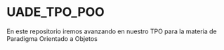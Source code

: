 # UADE_TPO_POO
En este repositorio iremos avanzando en nuestro TPO para la materia de Paradigma Orientado a Objetos

